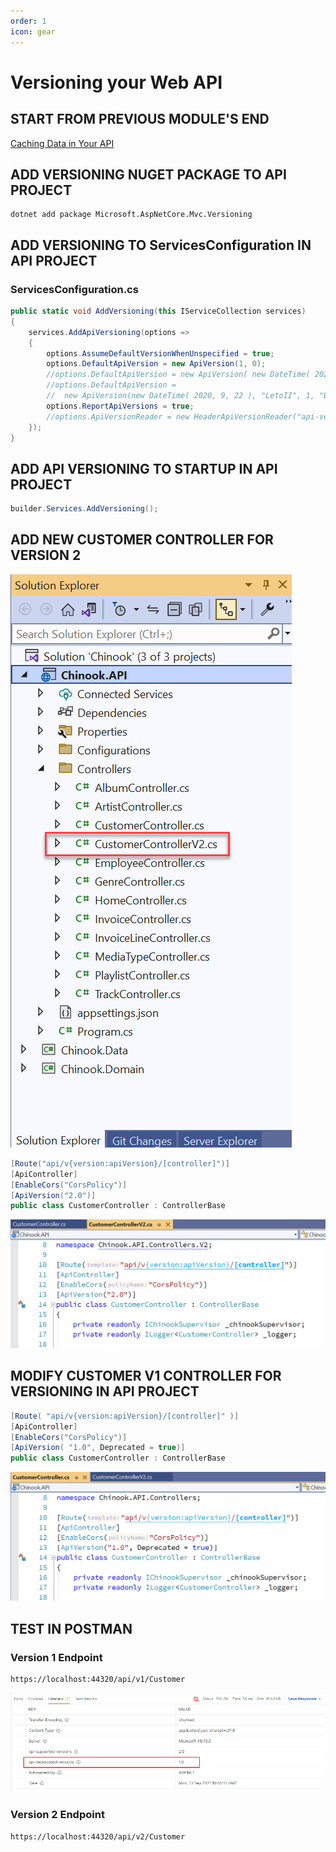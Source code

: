 ```yaml
---
order: 1
icon: gear
---
```

# Versioning your Web API

## START FROM PREVIOUS MODULE'S END
[Caching Data in Your API](caching-data.md)

## ADD VERSIONING NUGET PACKAGE TO API PROJECT

```dos
dotnet add package Microsoft.AspNetCore.Mvc.Versioning
```

## ADD VERSIONING TO ServicesConfiguration IN API PROJECT

### ServicesConfiguration.cs

```csharp
public static void AddVersioning(this IServiceCollection services)
{
    services.AddApiVersioning(options =>
    {
        options.AssumeDefaultVersionWhenUnspecified = true;
        options.DefaultApiVersion = new ApiVersion(1, 0);
        //options.DefaultApiVersion = new ApiVersion( new DateTime( 2020, 9, 22 ) );
        //options.DefaultApiVersion =
        //  new ApiVersion(new DateTime( 2020, 9, 22 ), "LetoII", 1, "Beta");
        options.ReportApiVersions = true;
        //options.ApiVersionReader = new HeaderApiVersionReader("api-version");
    });
}
```

## ADD API VERSIONING TO STARTUP IN API PROJECT

```csharp
builder.Services.AddVersioning();
```

## ADD NEW CUSTOMER CONTROLLER FOR VERSION 2
![](versioning/2022-05-12_07-32-18.png)
```csharp
[Route("api/v{version:apiVersion}/[controller]")]
[ApiController]
[EnableCors("CorsPolicy")]
[ApiVersion("2.0")]
public class CustomerController : ControllerBase
```
![](versioning/2022-05-12_07-37-47.png)

## MODIFY CUSTOMER V1 CONTROLLER FOR VERSIONING IN API PROJECT

```csharp
[Route( "api/v{version:apiVersion}/[controller]" )]
[ApiController]
[EnableCors("CorsPolicy")]
[ApiVersion( "1.0", Deprecated = true)]
public class CustomerController : ControllerBase
```
![](versioning/2022-05-12_07-36-22.png)

## TEST IN POSTMAN

### Version 1 Endpoint
```dos
https://localhost:44320/api/v1/Customer
```

![](versioning/Snag_1122b36c.png)

### Version 2 Endpoint
```dos
https://localhost:44320/api/v2/Customer
```







